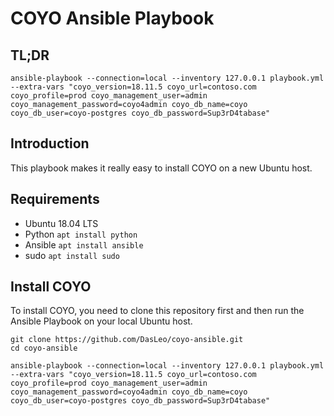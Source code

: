 # COYO Ansible Playbook

## TL;DR

```
ansible-playbook --connection=local --inventory 127.0.0.1 playbook.yml --extra-vars "coyo_version=18.11.5 coyo_url=contoso.com coyo_profile=prod coyo_management_user=admin coyo_management_password=coyo4admin coyo_db_name=coyo coyo_db_user=coyo-postgres coyo_db_password=Sup3rD4tabase"
```

## Introduction

This playbook makes it really easy to install COYO on a new Ubuntu host.

## Requirements

- Ubuntu 18.04 LTS
- Python ```apt install python```
- Ansible ```apt install ansible```
- sudo ```apt install sudo```

## Install COYO

To install COYO, you need to clone this repository first and then run the Ansible Playbook on your local Ubuntu host. 

```
git clone https://github.com/DasLeo/coyo-ansible.git
cd coyo-ansible

ansible-playbook --connection=local --inventory 127.0.0.1 playbook.yml --extra-vars "coyo_version=18.11.5 coyo_url=contoso.com coyo_profile=prod coyo_management_user=admin coyo_management_password=coyo4admin coyo_db_name=coyo coyo_db_user=coyo-postgres coyo_db_password=Sup3rD4tabase"
```
